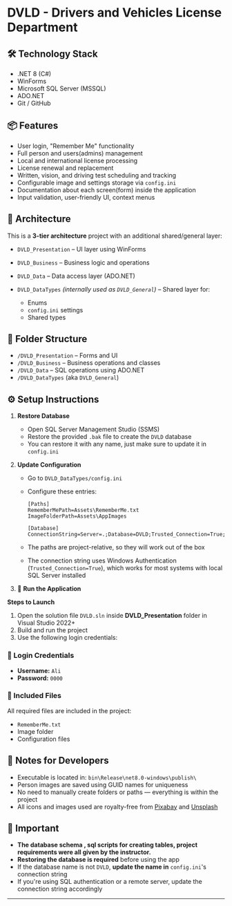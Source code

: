 # DVLD - Drivers and Vehicles License Department

## 🛠 Technology Stack

* .NET 8 (C#)
* WinForms
* Microsoft SQL Server (MSSQL)
* ADO.NET
* Git / GitHub

## 📦 Features

* User login, "Remember Me" functionality
* Full person and users(admins) management
* Local and international license processing
* License renewal and replacement
* Written, vision, and driving test scheduling and tracking
* Configurable image and settings storage via `config.ini`
* Documentation about each screen(form) inside the application
* Input validation, user-friendly UI, context menus

## 🧱 Architecture

This is a **3-tier architecture** project with an additional shared/general layer:

* `DVLD_Presentation` – UI layer using WinForms
* `DVLD_Business` – Business logic and operations
* `DVLD_Data` – Data access layer (ADO.NET)
* `DVLD_DataTypes` *(internally used as `DVLD_General`)* – Shared layer for:

  * Enums
  * `config.ini` settings
  * Shared types

## 📁 Folder Structure

* `/DVLD_Presentation` – Forms and UI
* `/DVLD_Business` – Business operations and classes
* `/DVLD_Data` – SQL operations using ADO.NET
* `/DVLD_DataTypes` (aka `DVLD_General`)

## ⚙️ Setup Instructions

1. **Restore Database**

   * Open SQL Server Management Studio (SSMS)
   * Restore the provided `.bak` file to create the `DVLD` database
   * You can restore it with any name, just make sure to update it in `config.ini`

2. **Update Configuration**

   * Go to `DVLD_DataTypes/config.ini`
   * Configure these entries:

     ```
     [Paths]
     RememberMePath=Assets\RememberMe.txt
     ImageFolderPath=Assets\AppImages

     [Database]
     ConnectionString=Server=.;Database=DVLD;Trusted_Connection=True;TrustServerCertificate=True;
     ```
   * The paths are project-relative, so they will work out of the box
   * The connection string uses Windows Authentication (`Trusted_Connection=True`), which works for most systems with local SQL Server installed

3. 🚀 **Run the Application**

 **Steps to Launch**
1. Open the solution file `DVLD.sln` inside **DVLD_Presentation** folder in Visual Studio 2022+
2. Build and run the project
3. Use the following login credentials:

### 🔐 Login Credentials
- **Username:** `Ali`
- **Password:** `0000`

### 📁 Included Files
All required files are included in the project:
- `RememberMe.txt`
- Image folder
- Configuration files

## 📝 Notes for Developers

* Executable is located in:
  `bin\Release\net8.0-windows\publish\`
* Person images are saved using GUID names for uniqueness
* No need to manually create folders or paths — everything is within the project
* All icons and images used are royalty-free from [Pixabay](https://pixabay.com) and [Unsplash](https://unsplash.com)

## 🧠 Important
* **The database schema , sql scripts for creating tables, project requirements were all given by the instructor.** 
* **Restoring the database is required** before using the app
* If the database name is not `DVLD`, **update the name in** `config.ini`'s connection string
* If you're using SQL authentication or a remote server, update the connection string accordingly

---
